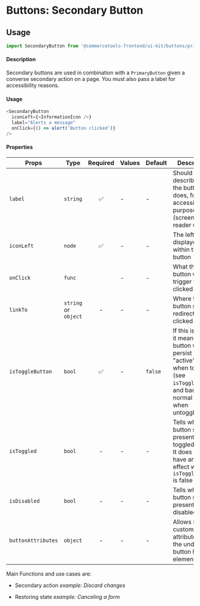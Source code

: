 # Buttons: Secondary Button

## Usage

```js
import SecondaryButton from '@commercetools-frontend/ui-kit/buttons/primary-button';
```

#### Description

Secondary buttons are used in combination with a `PrimaryButton` given a
converse secondary action on a page. You must also pass a label for
accessibility reasons.

#### Usage

```js
<SecondaryButton
  iconLeft={<InformationIcon />}
  label="Alerts a message"
  onClick={() => alert('Button clicked')}
/>
```

#### Properties

| Props              | Type                 | Required | Values | Default | Description                                                                                                                                      |
| ------------------ | -------------------- | :------: | ------ | ------- | ------------------------------------------------------------------------------------------------------------------------------------------------ |
| `label`            | `string`             |    ✅    | -      | -       | Should describe what the button does, for accessibility purposes (screen-reader users)                                                           |
| `iconLeft`         | `node`               |    ✅    | -      | -       | The left icon displayed within the button                                                                                                        |
| `onClick`          | `func`               |          | -      | -       | What the button will trigger when clicked                                                                                                        |
| `linkTo`           | `string` or `object` |    -     | -      | -       | Where the button should redirect when clicked                                                                                                    |
| `isToggleButton`   | `bool`               |    ✅    | -      | `false` | If this is active, it means the button will persist in an "active" state when toggled (see `isToggled`), and back to normal state when untoggled |
| `isToggled`        | `bool`               |    -     | -      | -       | Tells when the button should present a toggled state. It does not have any effect when `isToggleButton` is false                                 |
| `isDisabled`       | `bool`               |    -     | -      | -       | Tells when the button should present a disabled state                                                                                            |
| `buttonAttributes` | `object`             |    -     | -      | -       | Allows setting custom attributes on the underlying button html element                                                                           |

Main Functions and use cases are:

- Secondary action _example: Discard changes_

- Restoring state _example: Canceling a form_
